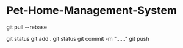 # Pet-Home-Management-System

git pull --rebase


git status
git add .
git status
git commit -m "......"
git push